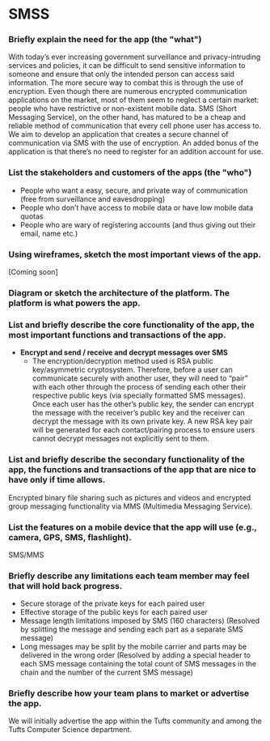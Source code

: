 # SMSS
### Briefly explain the need for the app (the "what")
With today’s ever increasing government surveillance and privacy-intruding services and policies, it can be difficult to send sensitive information to someone and ensure that only the intended person can access said information. The more secure way to combat this is through the use of encryption. Even though there are numerous encrypted communication applications on the market, most of them seem to neglect a certain market: people who have restrictive or non-existent mobile data. SMS (Short Messaging Service), on the other hand, has matured to be a cheap and reliable method of communication that every cell phone user has access to. We aim to develop an application that creates a secure channel of communication via SMS with the use of encryption. An added bonus of the application is that there’s no need to register for an addition account for use. 

### List the stakeholders and customers of the apps (the "who")
* People who want a easy, secure, and private way of communication (free from surveillance and eavesdropping)
* People who don’t have access to mobile data or have low mobile data quotas
* People who are wary of registering accounts (and thus giving out their email, name etc.)

### Using wireframes, sketch the most important views of the app.
[Coming soon]

### Diagram or sketch the architecture of the platform. The platform is what powers the app. 




### List and briefly describe the core functionality of the app, the most important functions and transactions of the app.
* **Encrypt and send / receive and decrypt messages over SMS**
  * The encryption/decryption method used is RSA public key/asymmetric cryptosystem. Therefore, before a user can communicate securely with another user, they will need to “pair” with each other through the process of sending each other their respective public keys (via specially formatted SMS messages). Once each user has the other’s public key, the sender can encrypt the message with the receiver’s public key and the receiver can decrypt the message with its own private key. A new RSA key pair will be generated for each contact/pairing process to ensure users cannot decrypt messages not explicitly sent to them.  

### List and briefly describe the secondary functionality of the app, the functions and transactions of the app that are nice to have only if time allows.
Encrypted binary file sharing such as pictures and videos and encrypted group messaging functionality via MMS (Multimedia Messaging Service).


### List the features on a mobile device that the app will use (e.g., camera, GPS, SMS, flashlight).
SMS/MMS

### Briefly describe any limitations each team member may feel that will hold back progress.
* Secure storage of the private keys for each paired user
* Effective storage of the public keys for each paired user
* Message length limitations imposed by SMS (160 characters) (Resolved by splitting the message and sending each part as a separate SMS message) 
* Long messages may be split by the mobile carrier and parts may be delivered in the wrong order (Resolved by adding a special header to each SMS message containing the total count of SMS messages in the chain and the number of the current SMS message)

### Briefly describe how your team plans to market or advertise the app.
We will initially advertise the app within the Tufts community and among the Tufts Computer Science department. 

